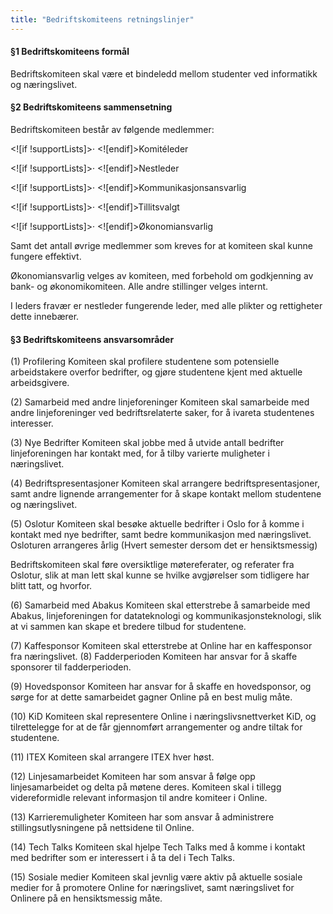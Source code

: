 ```yaml
---
title: "Bedriftskomiteens retningslinjer"
---
```


#### §1 Bedriftskomiteens formål
Bedriftskomiteen skal være et bindeledd mellom studenter ved informatikk og næringslivet.

#### §2 Bedriftskomiteens sammensetning
Bedriftskomiteen består av følgende medlemmer:

<![if !supportLists]>· <![endif]>Komitéleder

<![if !supportLists]>· <![endif]>Nestleder

<![if !supportLists]>· <![endif]>Kommunikasjonsansvarlig

<![if !supportLists]>· <![endif]>Tillitsvalgt

<![if !supportLists]>· <![endif]>Økonomiansvarlig

Samt det antall øvrige medlemmer som kreves for at komiteen skal kunne fungere effektivt.

Økonomiansvarlig velges av komiteen, med forbehold om godkjenning av bank- og økonomikomiteen. Alle andre stillinger velges internt.

I leders fravær er nestleder fungerende leder, med alle plikter og rettigheter dette innebærer.

#### §3 Bedriftskomiteens ansvarsområder

(1) Profilering
Komiteen skal profilere studentene som potensielle arbeidstakere overfor bedrifter, og gjøre studentene kjent med aktuelle arbeidsgivere.

(2) Samarbeid med andre linjeforeninger
Komiteen skal samarbeide med andre linjeforeninger ved bedriftsrelaterte saker, for å ivareta studentenes interesser.

(3) Nye Bedrifter
Komiteen skal jobbe med å utvide antall bedrifter linjeforeningen har kontakt med, for å tilby varierte muligheter i næringslivet.

(4) Bedriftspresentasjoner
Komiteen skal arrangere bedriftspresentasjoner, samt andre lignende arrangementer for å skape kontakt mellom studentene og næringslivet.

(5) Oslotur
Komiteen skal besøke aktuelle bedrifter i Oslo for å komme i kontakt med nye bedrifter, samt bedre kommunikasjon med næringslivet. Osloturen arrangeres årlig (Hvert semester dersom det er hensiktsmessig)

Bedriftskomiteen skal føre oversiktlige møtereferater, og referater fra Oslotur, slik at man lett skal kunne se hvilke avgjørelser som tidligere har blitt tatt, og hvorfor.

(6) Samarbeid med Abakus
Komiteen skal etterstrebe å samarbeide med Abakus, linjeforeningen for datateknologi og kommunikasjonsteknologi, slik at vi sammen kan skape et bredere tilbud for studentene.

(7) Kaffesponsor
Komiteen skal etterstrebe at Online har en kaffesponsor fra næringslivet.
(8) Fadderperioden
Komiteen har ansvar for å skaffe sponsorer til fadderperioden.

(9) Hovedsponsor
Komiteen har ansvar for å skaffe en hovedsponsor, og sørge for at dette samarbeidet gagner Online på en best mulig måte.

(10) KiD
Komiteen skal representere Online i næringslivsnettverket KiD, og tilrettelegge for at de får gjennomført arrangementer og andre tiltak for studentene.

(11) ITEX
Komiteen skal arrangere ITEX hver høst.

(12) Linjesamarbeidet
Komiteen har som ansvar å følge opp linjesamarbeidet og delta på møtene deres. Komiteen skal i tillegg videreformidle relevant informasjon til andre komiteer i Online.

(13) Karrieremuligheter
Komiteen har som ansvar å administrere stillingsutlysningene på nettsidene til Online.

(14) Tech Talks
Komiteen skal hjelpe Tech Talks med å komme i kontakt med bedrifter som er interessert i å ta del i Tech Talks.

(15) Sosiale medier
Komiteen skal jevnlig være aktiv på aktuelle sosiale medier for å promotere Online for næringslivet, samt næringslivet for Onlinere på en hensiktsmessig måte.